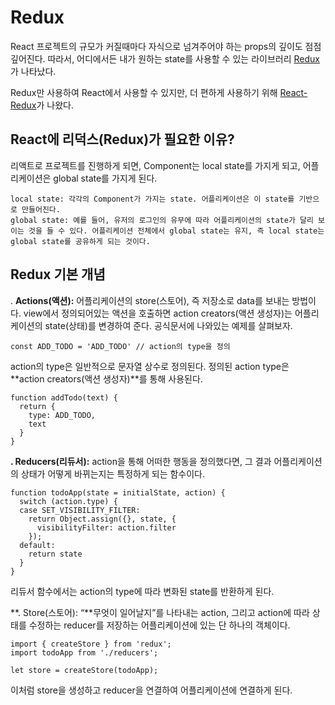 # Redux

React 프로젝트의 규모가 커질때마다 자식으로 넘겨주어야 하는 props의 깊이도 점점 깊어진다. 따라서, 어디에서든 내가 원하는 state를 사용할 수 있는 라이브러리 [Redux](https://redux.js.org/)가 나타났다.

Redux만 사용하여 React에서 사용할 수 있지만, 더 편하게 사용하기 위해 [React-Redux](https://react-redux.js.org/)가 나왔다.	



## React에 리덕스(Redux)가 필요한 이유?

리액트로 프로젝트를 진행하게 되면, Component는 local state를 가지게 되고, 어플리케이션은 global state를 가지게 된다.

```
local state: 각각의 Component가 가지는 state. 어플리케이션은 이 state를 기반으로 만들어진다.
global state: 예를 들어, 유저의 로그인의 유무에 따라 어플리케이션의 state가 달리 보이는 것을 들 수 있다. 어플리케이션 전체에서 global state는 유지, 즉 local state는 global state를 공유하게 되는 것이다.
```



## Redux 기본 개념

. **Actions(액션):** 어플리케이션의 store(스토어), 즉 저장소로 data를 보내는 방법이다. view에서 정의되어있는 액션을 호출하면 action creators(액션 생성자)는 어플리케이션의 state(상태)를 변경하여 준다. 공식문서에 나와있는 예제를 살펴보자.

```
const ADD_TODO = 'ADD_TODO' // action의 type을 정의
```

action의 type은 일반적으로 문자열 상수로 정의된다. 정의된 action type은 **action creators(액션 생성자)**를 통해 사용된다.

```
function addTodo(text) {
  return {
    type: ADD_TODO,
    text
  }
}
```

**. Reducers(리듀서):** action을 통해 어떠한 행동을 정의했다면, 그 결과 어플리케이션의 상태가 어떻게 바뀌는지는 특정하게 되는 함수이다.

```
function todoApp(state = initialState, action) {
  switch (action.type) {
  case SET_VISIBILITY_FILTER:
    return Object.assign({}, state, {
      visibilityFilter: action.filter
    });
  default:
    return state
  }
}
```

리듀서 함수에서는 action의 type에 따라 변화된 state를 반환하게 된다.

**. Store(스토어): “**무엇이 일어날지”를 나타내는 action, 그리고 action에 따라 상태를 수정하는 reducer를 저장하는 어플리케이션에 있는 단 하나의 객체이다.

```
import { createStore } from 'redux';
import todoApp from './reducers';

let store = createStore(todoApp);
```

이처럼 store을 생성하고 reducer을 연결하여 어플리케이션에 연결하게 된다.